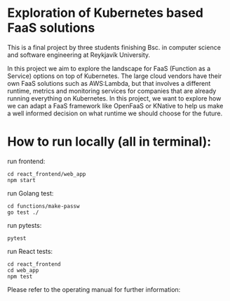 # Exploration of Kubernetes based FaaS solutions

This is a final project by three students finishing Bsc. in computer science and software engineering at Reykjavík University. 

In this project we aim to explore the landscape for FaaS (Function as a Service) options on top of Kubernetes. The large cloud vendors have their own FaaS solutions such as AWS:Lambda, but that involves a different runtime, metrics and monitoring services for companies that are already running everything on Kubernetes. In this project, we want to explore how we can adapt a FaaS framework like OpenFaaS or KNative to help us make a well informed decision on what runtime we should choose for the future.  

# How to run locally (all in terminal):

run frontend:

    cd react_frontend/web_app
    npm start


run Golang test:

    cd functions/make-passw
    go test ./


run pytests:

    pytest

run React tests:

    cd react_frontend
    cd web_app
    npm test

Please refer to the operating manual for further information: 
